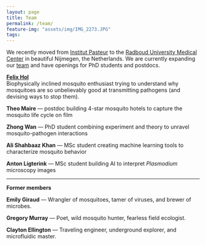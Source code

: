 ```yaml
---
layout: page
title: Team
permalink: /team/
feature-img: "assets/img/IMG_2273.JPG"
tags:
---
```


We recently moved from [Institut Pasteur](https://research.pasteur.fr/en/) to the [Radboud University Medical Center](https://www.radboudumc.nl/en/radboud-institute-for-molecular-life-sciences) in beautiful Nijmegen, the Netherlands. We are currently expanding our [team](/team/) and have openings for PhD students and postdocs.

[**Felix Hol**](/bio/)\
Biophysically inclined mosquito enthusiast trying to understand why mosquitoes are so unbelievably good at transmitting pathogens (and devising ways to stop them).

**Theo Maire** &mdash; postdoc building 4-star mosquito hotels to capture the mosquito life cycle on film  

**Zhong Wan**  &mdash; PhD student combining experiment and theory to unravel mosquito-pathogen interactions  

**Ali Shahbaaz Khan** &mdash; MSc student creating machine learning tools to characterize mosquito behavior

**Anton Ligterink** &mdash; MSc student building AI to interpret *Plasmodium* microscopy images





------

**Former members**  

**Emily Giraud** &mdash; Wrangler of mosquitoes, tamer of viruses, and brewer of microbes.

**Gregory Murray** &mdash; Poet, wild mosquito hunter, fearless field ecologist.

**Clayton Ellington** &mdash; Traveling engineer, underground explorer, and microfluidic master.
